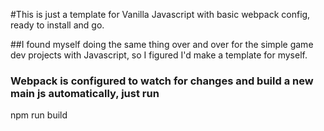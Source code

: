 #This is just a template for Vanilla Javascript with basic webpack config, ready to install and go.

##I found myself doing the same thing over and over for the simple game dev projects with Javascript, so I figured I'd make a template for myself.

### Webpack is configured to watch for changes and build a new main js automatically, just run
npm run build
